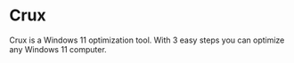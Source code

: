 # Crux
Crux is a Windows 11 optimization tool. With 3 easy steps you can optimize any Windows 11 computer.
